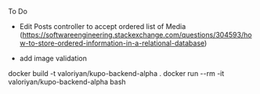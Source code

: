 To Do


- Edit Posts controller to accept ordered list of Media (https://softwareengineering.stackexchange.com/questions/304593/how-to-store-ordered-information-in-a-relational-database)


- add image validation



docker build -t valoriyan/kupo-backend-alpha .
docker run --rm -it valoriyan/kupo-backend-alpha bash
